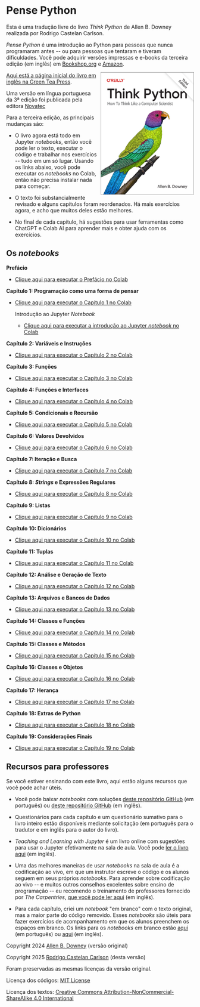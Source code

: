# Pense Python

Esta é uma tradução livre do livro *Think Python* de Allen B. Downey realizada por Rodrigo Castelan Carlson.

*Pense Python* é uma introdução ao Python para pessoas que nunca programaram antes -- ou para pessoas que tentaram e tiveram dificuldades.
Você pode adquirir versões impressas e e-books da terceira edição (em inglês) em
[Bookshop.org](https://bookshop.org/a/98697/9781098155438) e
[Amazon](https://www.amazon.com/_/dp/1098155432?smid=ATVPDKIKX0DER&_encoding=UTF8&tag=oreilly20-20&_encoding=UTF8&tag=greenteapre01-20&linkCode=ur2&linkId=e2a529f94920295d27ec8a06e757dc7c&camp=1789&creative=9325).

<img width="250" src="https://raw.githubusercontent.com/AllenDowney/ThinkPython/v3/think_python_3e.jpg" style="float: right; margin-left: 10px;">

 [Aqui está a página inicial do livro em inglês na Green Tea Press](https://greenteapress.com/wp/think-python-3rd-edition/).

Uma versão em língua portuguesa da 3ª edição foi publicada pela editora [Novatec](https://novatec.com.br/livros/pense-em-python-3ed/)

Para a terceira edição, as principais mudanças são:

* O livro agora está todo em Jupyter *notebooks*, então você pode ler o texto, executar o código e trabalhar nos exercícios -- tudo em um só lugar. Usando os links abaixo, você pode executar os *notebooks* no Colab, então não precisa instalar nada para começar.

* O texto foi substancialmente revisado e alguns capítulos foram reordenados. Há mais exercícios agora, e acho que muitos deles estão melhores.

* No final de cada capítulo, há sugestões para usar ferramentas como ChatGPT e Colab AI para aprender mais e obter ajuda com os exercícios.



## Os *notebooks*

**Prefácio**
* [Clique aqui para executar o Prefácio no Colab](https://colab.research.google.com/github/rodrigocarlson/PensePython3ed/blob/main/capitulos/chap00.ipynb)

**Capítulo 1: Programação como uma forma de pensar**

* [Clique aqui para executar o Capítulo 1 no Colab](https://colab.research.google.com/github/rodrigocarlson/PensePython3ed/blob/main/capitulos/chap01.ipynb)

    Introdução ao Jupyter *Notebook*
  
    * [Clique aqui para executar a introdução ao Jupyter *notebook* no Colab](https://colab.research.google.com/github/rodrigocarlson/PensePython3ed/blob/main/capitulos/jupyter_intro.ipynb)

**Capítulo 2: Variáveis e Instruções**

* [Clique aqui para executar o Capítulo 2 no Colab](https://colab.research.google.com/github/rodrigocarlson/PensePython3ed/blob/main/capitulos/chap02.ipynb)


**Capítulo 3: Funções**

* [Clique aqui para executar o Capítulo 3 no Colab](https://colab.research.google.com/github/rodrigocarlson/PensePython3ed/blob/main/capitulos/chap03.ipynb)


**Capítulo 4: Funções e Interfaces**

* [Clique aqui para executar o Capítulo 4 no Colab](https://colab.research.google.com/github/rodrigocarlson/PensePython3ed/blob/main/capitulos/chap04.ipynb)


**Capítulo 5: Condicionais e Recursão**

* [Clique aqui para executar o Capítulo 5 no Colab](https://colab.research.google.com/github/rodrigocarlson/PensePython3ed/blob/main/capitulos/chap05.ipynb)

**Capítulo 6: Valores Devolvidos**

* [Clique aqui para executar o Capítulo 6 no Colab](https://colab.research.google.com/github/rodrigocarlson/PensePython3ed/blob/main/capitulos/chap06.ipynb)

**Capítulo 7: Iteração e Busca**

* [Clique aqui para executar o Capítulo 7 no Colab](https://colab.research.google.com/github/rodrigocarlson/PensePython3ed/blob/main/capitulos/chap07.ipynb)

**Capítulo 8: *Strings* e Expressões Regulares**

* [Clique aqui para executar o Capítulo 8 no Colab](https://colab.research.google.com/github/rodrigocarlson/PensePython3ed/blob/main/capitulos/chap08.ipynb)

**Capítulo 9: Listas**

* [Clique aqui para executar o Capítulo 9 no Colab](https://colab.research.google.com/github/rodrigocarlson/PensePython3ed/blob/main/capitulos/chap09.ipynb)

**Capítulo 10: Dicionários**

* [Clique aqui para executar o Capítulo 10 no Colab](https://colab.research.google.com/github/rodrigocarlson/PensePython3ed/blob/main/capitulos/chap10.ipynb)

**Capítulo 11: Tuplas**

* [Clique aqui para executar o Capítulo 11 no Colab](https://colab.research.google.com/github/rodrigocarlson/PensePython3ed/blob/main/capitulos/chap11.ipynb)

**Capítulo 12: Análise e Geração de Texto**

* [Clique aqui para executar o Capítulo 12 no Colab](https://colab.research.google.com/github/rodrigocarlson/PensePython3ed/blob/main/capitulos/chap12.ipynb)

**Capítulo 13: Arquivos e Bancos de Dados**

* [Clique aqui para executar o Capítulo 13 no Colab](https://colab.research.google.com/github/rodrigocarlson/PensePython3ed/blob/main/capitulos/chap13.ipynb)

**Capítulo 14: Classes e Funções**

* [Clique aqui para executar o Capítulo 14 no Colab](https://colab.research.google.com/github/rodrigocarlson/PensePython3ed/blob/main/capitulos/chap14.ipynb)

**Capítulo 15: Classes e Métodos**

* [Clique aqui para executar o Capítulo 15 no Colab](https://colab.research.google.com/github/rodrigocarlson/PensePython3ed/blob/main/capitulos/chap15.ipynb)

**Capítulo 16: Classes e Objetos**

* [Clique aqui para executar o Capítulo 16 no Colab](https://colab.research.google.com/github/rodrigocarlson/PensePython3ed/blob/main/capitulos/chap16.ipynb)

**Capítulo 17: Herança**

* [Clique aqui para executar o Capítulo 17 no Colab](https://colab.research.google.com/github/rodrigocarlson/PensePython3ed/blob/main/capitulos/chap17.ipynb)

**Capítulo 18: Extras de Python**

* [Clique aqui para executar o Capítulo 18 no Colab](https://colab.research.google.com/github/rodrigocarlson/PensePython3ed/blob/main/capitulos/chap18.ipynb)

**Capítulo 19: Considerações Finais**

* [Clique aqui para executar o Capítulo 19 no Colab](https://colab.research.google.com/github/rodrigocarlson/PensePython3ed/blob/main/capitulos/chap19.ipynb)


## Recursos para professores

Se você estiver ensinando com este livro, aqui estão alguns recursos que você pode achar úteis.

* Você pode baixar *notebooks* com soluções [deste repositório GitHub](https://github.com/rodrigocarlson/PensePython3ed/tree/f16da02c9133b36306ba40eb92955286ad552237/solucoes) (em português) ou [deste repositório GitHub](https://github.com/AllenDowney/ThinkPythonSolutions/tree/v3/soln) (em inglês).

* Questionários para cada capítulo e um questionário sumativo para o livro inteiro estão disponíveis mediante solicitação (em português para o tradutor e em inglês para o autor do livro).

* *Teaching and Learning with Jupyter* é um livro online com sugestões para usar o Jupyter efetivamente na sala de aula. Você pode [ler o livro aqui](https://jupyter4edu.github.io/jupyter-edu-book) (em inglês).

* Uma das melhores maneiras de usar *notebooks* na sala de aula é a codificação ao vivo, em que um instrutor escreve o código e os alunos seguem em seus próprios *notebooks*. Para aprender sobre codificação ao vivo -- e muitos outros conselhos excelentes sobre ensino de programação -- eu recomendo o treinamento de professores fornecido por *The Carpentries*, [que você pode ler aqui](https://carpentries.github.io/instructor-training) (em inglês).

* Para cada capítulo, criei um *notebook* "em branco" com o texto original, mas a maior parte do código removido. Esses *notebooks* são úteis para fazer exercícios de acompanhamento em que os alunos preenchem os espaços em branco. Os links para os *notebooks* em branco estão [aqui](https://github.com/rodrigocarlson/PensePython3ed/tree/f16da02c9133b36306ba40eb92955286ad552237/brancos) (em português) ou [aqui](https://allendowney.github.io/ThinkPython/blank.html) (em inglês).

Copyright 2024 [Allen B. Downey](https://allendowney.com/) (versão original)

Copyright 2025 [Rodrigo Castelan Carlson](https://rodrigocarlson.paginas.ufsc.br/) (desta versão)

Foram preservadas as mesmas licenças da versão original.

Licença dos códigos: [MIT License](https://mit-license.org/)

Licença dos textos: [Creative Commons Attribution-NonCommercial-ShareAlike 4.0 International](https://creativecommons.org/licenses/by-nc-sa/4.0/)

